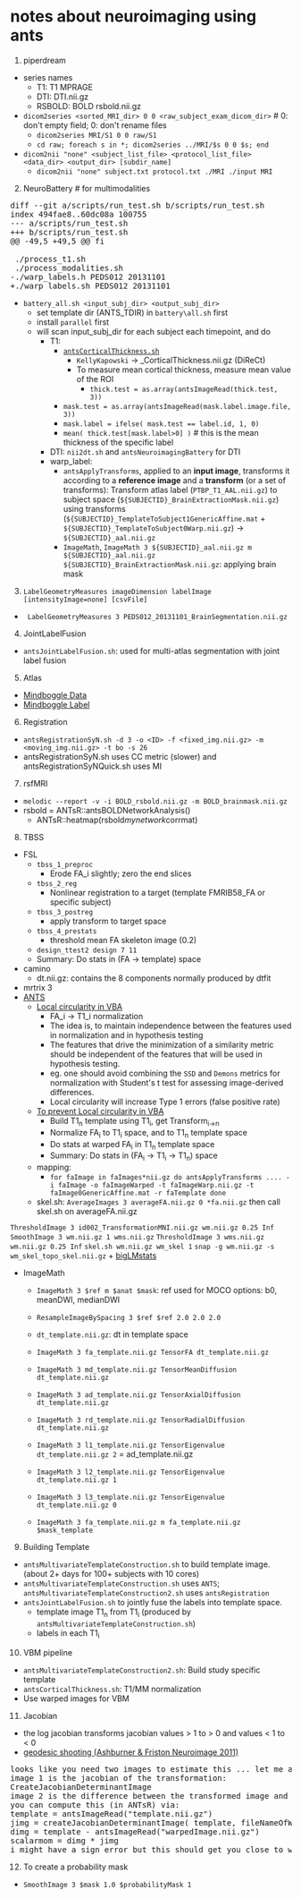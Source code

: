 # notes about neuroimaging using ants

1. piperdream
  + series names
    + T1: T1 MPRAGE
    + DTI: DTI.nii.gz
    + RSBOLD: BOLD rsbold.nii.gz
  + `dicom2series <sorted_MRI_dir> 0 0 <raw_subject_exam_dicom_dir>` # 0: don't empty field; 0: don't rename files
    + `dicom2series MRI/S1 0 0 raw/S1`
    + `cd raw; foreach s in *; dicom2series ../MRI/$s 0 0 $s; end`
  + `dicom2nii "none" <subject_list_file> <protocol_list_file> <data_dir> <output_dir> [subdir_name]`
    + `dicom2nii "none" subject.txt protocol.txt ./MRI ./input MRI`
2. NeuroBattery # for multimodalities
<pre>
diff --git a/scripts/run_test.sh b/scripts/run_test.sh
index 494fae8..60dc08a 100755
--- a/scripts/run_test.sh
+++ b/scripts/run_test.sh
@@ -49,5 +49,5 @@ fi

 ./process_t1.sh
 ./process_modalities.sh
-./warp_labels.h PEDS012 20131101
+./warp_labels.sh PEDS012 20131101
</pre>
  + `battery_all.sh <input_subj_dir> <output_subj_dir>`
    + set template dir (ANTS\_TDIR) in `battery\all.sh` first
    + install `parallel` first
    + will scan input\_subj\_dir for each subject each timepoint, and do
      + T1:
        + [`antsCorticalThickness.sh`](https://github.com/stnava/ANTs/wiki/antsCorticalThickness-and-antsLongitudinalCorticalThickness-output)
          + `KellyKapowski` -> \_CorticalThickness.nii.gz (DiReCt)
          + To measure mean cortical thickness, measure mean value of the ROI
            + `thick.test = as.array(antsImageRead(thick.test, 3))`
	    + `mask.test = as.array(antsImageRead(mask.label.image.file, 3))`
	    + `mask.label = ifelse( mask.test == label.id, 1, 0)`
	    + `mean( thick.test[mask.label>0] )` # this is the mean thickness of the specific label
      + DTI: `nii2dt.sh` and `antsNeuroimagingBattery` for DTI
      + warp_label:
        + `antsApplyTransforms`, applied to an **input image**, transforms it according to a **reference image** and a **transform** (or a set of transforms): Transform atlas label (`PTBP_T1_AAL.nii.gz`) to subject space (`${SUBJECTID}_BrainExtractionMask.nii.gz`) using transforms (`${SUBJECTID}_TemplateToSubject1GenericAffine.mat` + `${SUBJECTID}_TemplateToSubject0Warp.nii.gz`) -> `${SUBJECTID}_aal.nii.gz`
        + `ImageMath`, `ImageMath 3 ${SUBJECTID}_aal.nii.gz m ${SUBJECTID}_aal.nii.gz ${SUBJECTID}_BrainExtractionMask.nii.gz`: applying brain mask
3. `LabelGeometryMeasures imageDimension labelImage [intensityImage=none] [csvFile]`
  + ` LabelGeometryMeasures 3 PEDS012_20131101_BrainSegmentation.nii.gz`
4. JointLabelFusion
  + `antsJointLabelFusion.sh`: used for multi-atlas segmentation with joint label fusion
5. Atlas
  + [Mindboggle Data](http://www.mindboggle.info/data.html)
  + [Mindboggle Label](http://www.mindboggle.info/faq/labels.html)
6. Registration
  + `antsRegistrationSyN.sh -d 3 -o <ID> -f <fixed_img.nii.gz> -m <moving_img.nii.gz> -t bo -s 26`
  + antsRegistrationSyN.sh uses CC metric (slower) and antsRegistrationSyNQuick.sh uses MI
7. rsfMRI
  + `melodic --report -v -i BOLD_rsbold.nii.gz -m BOLD_brainmask.nii.gz`
  + rsbold = ANTsR::antsBOLDNetworkAnalysis()
    + ANTsR::heatmap(rsbold$mynetwork$corrmat)
8. TBSS
  + FSL
    + `tbss_1_preproc`
      + Erode FA_i slightly; zero the end slices
    + `tbss_2_reg`
      + Nonlinear registration to a target (template FMRIB58_FA or specific subject)
    + `tbss_3_postreg`
      + apply transform to target space
    + `tbss_4_prestats`
      + threshold mean FA skeleton image (0.2)
    + `design_ttest2 design 7 11`
    + Summary: Do stats in (FA -> template) space
  + camino
    + dt.nii.gz: contains the 8 components normally produced by dtfit
  + mrtrix 3
  + [ANTS](https://sourceforge.net/p/advants/discussion/840261/thread/e6fc9a8c/?limit=25)
    + [Local circularity in VBA](http://www.ncbi.nlm.nih.gov/pubmed/23151955)
      + FA_i -> T1_i normalization
      + The idea is, to maintain independence between the features used in normalization and in hypothesis testing
      + The features that drive the minimization of a similarity metric should be independent of the features that will be used in hypothesis testing.
      + eg. one should avoid combining the `SSD` and `Demons` metrics for normalization with Student's t test for assessing image-derived differences.
      + Local circularity will increase Type 1 errors (false positive rate)
    + [To prevent Local circularity in VBA](https://sourceforge.net/p/advants/discussion/840261/thread/dbfe8da5/)
      + Build T1<sub>n</sub> template using T1<sub>i</sub>, get Transform<sub>i->n</sub>
      + Normalize FA<sub>i</sub> to T1<sub>i</sub> space, and to T1<sub>n</sub> template space
      + Do stats at warped FA<sub>i</sub> in T1<sub>n</sub> template space
      + Summary: Do stats in (FA<sub>i</sub> -> T1<sub>i</sub> -> T1<sub>n</sub>) space
    + mapping:
      + `for faImage in faImages*nii.gz do
		    antsApplyTransforms .... -i faImage -o faImageWarped -t
			faImageWarp.nii.gz -t faImage0GenericAffine.mat -r faTemplate
		done`
    + skel.sh:
`AverageImages 3 averageFA.nii.gz 0 *fa.nii.gz`
then call skel.sh on averageFA.nii.gz

`ThresholdImage 3 id002_TransformationMNI.nii.gz wm.nii.gz 0.25 Inf`
`SmoothImage 3 wm.nii.gz 1 wms.nii.gz`
`ThresholdImage 3 wms.nii.gz wm.nii.gz 0.25 Inf`
`skel.sh wm.nii.gz wm_skel 1`
`snap -g wm.nii.gz -s wm_skel_topo_skel.nii.gz`
    + [bigLMstats](https://github.com/stnava/ANTsTutorial/blob/master/src/phantomMorphometryStudy.Rmd)
  + ImageMath
    + `ImageMath 3 $ref m $anat $mask`: ref used for MOCO options: b0, meanDWI, medianDWI
    + `ResampleImageBySpacing 3 $ref $ref 2.0 2.0 2.0`
    + `dt_template.nii.gz`: dt in template space
    + `ImageMath 3 fa_template.nii.gz TensorFA dt_template.nii.gz`
    + `ImageMath 3 md_template.nii.gz TensorMeanDiffusion dt_template.nii.gz`
    + `ImageMath 3 ad_template.nii.gz TensorAxialDiffusion dt_template.nii.gz`
    + `ImageMath 3 rd_template.nii.gz TensorRadialDiffusion dt_template.nii.gz`
    + `ImageMath 3 l1_template.nii.gz TensorEigenvalue dt_template.nii.gz 2` = ad_template.nii.gz
    + `ImageMath 3 l2_template.nii.gz TensorEigenvalue dt_template.nii.gz 1`
    + `ImageMath 3 l3_template.nii.gz TensorEigenvalue dt_template.nii.gz 0`

    + `ImageMath 3 fa_template.nii.gz m fa_template.nii.gz $mask_template`

9. Building Template
  + `antsMultivariateTemplateConstruction.sh` to build template image. (about 2+ days for 100+ subjects with 10 cores)
  + `antsMultivariateTemplateConstruction.sh` uses `ANTS`; `antsMultivariateTemplateConstruction2.sh` uses `antsRegistration`
  + `antsJointLabelFusion.sh` to jointly fuse the labels into template space.
    + template image T1<sub>n</sub> from T1<sub>i</sub> (produced by `antsMultivariateTemplateConstruction.sh`)
    + labels in each T1<sub>i</sub>
10. VBM pipeline
  + `antsMultivariateTemplateConstruction2.sh`: Build study specific template
  + `antsCorticalThickness.sh`: T1/MM normalization
  + Use warped images for VBM
11. Jacobian
  + the log jacobian transforms jacobian values > 1 to > 0 and values < 1 to < 0
  + [geodesic shooting (Ashburner & Friston Neuroimage 2011)](https://sourceforge.net/p/advants/discussion/840260/thread/88f73dee/)
<pre>
looks like you need two images to estimate this ... let me accentuate estimate.
image 1 is the jacobian of the transformation:
CreateJacobianDeterminantImage
​image 2 is the difference between the transformed image and the template
you can compute this (in ANTsR) via:
template = antsImageRead("template.nii.gz")
jimg = createJacobianDeterminantImage( template, fileNameOfWarp )
dimg = template - antsImageRead("warpedImage.nii.gz")
​scalarmom = dimg * jimg
i might have a sign error but this should get you close to what you want.
</pre>
12. To create a probability mask
  + `SmoothImage 3 $mask 1.0 $probabilityMask 1`
